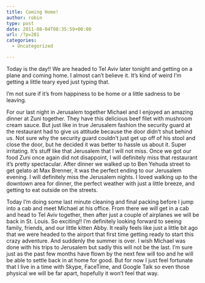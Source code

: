 ```yaml
---
title: Coming Home!
author: robin
type: post
date: 2011-08-04T08:35:59+00:00
url: /?p=281
categories:
  - Uncategorized

---
```

Today is the day!! We are headed to Tel Aviv later tonight and getting on a plane and coming home. I almost can&#8217;t believe it. It&#8217;s kind of weird I&#8217;m getting a little teary eyed just typing that. 

<div style="position:absolute; top:-1282px; left:386px">
  <a href="http://www.cprw.com/wp-content/themes/gazette/home-work-help.html" title="homework assignments">homework assignments</a>
</div>

I&#8217;m not sure if it&#8217;s from happiness to be home or a little sadness to be leaving.

For our last night in Jerusalem together Michael and I enjoyed an amazing dinner at Zuni together. They have this delicious beef filet with mushroom cream sauce. But just like in true Jerusalem fashion the security guard at the restaurant had to give us attitude because the door didn&#8217;t shut behind us. Not sure why the security guard couldn&#8217;t just get up off of his stool and close the door, but he decided it was better to hassle us about it. Super irritating. It&#8217;s stuff like that Jerusalem that I will not miss. Once we got our food Zuni once again did not disappoint, I will definitely miss that restaurant it&#8217;s pretty spectacular. After dinner we walked up to Ben Yehuda street to get gelato at Max Brenner, it was the perfect ending to our Jerusalem evening. I will definitely miss the Jerusalem nights. I loved walking up to the downtown area for dinner, the perfect weather with just a little breeze, and getting to eat outside on the streets.

Today I&#8217;m doing some last minute cleaning and final packing before I jump into a cab and meet Michael at his office. From there we will get in a cab and head to Tel Aviv together, then after just a couple of airplanes we will be back in St. Louis. So exciting!! I&#8217;m definitely looking forward to seeing family, friends, and our little kitten Abby. It really feels like just a little bit ago that we were headed to the airport that first time getting ready to start this crazy adventure. And suddenly the summer is over. I wish Michael was done with his trips to Jerusalem but sadly this will not be the last. I&#8217;m sure just as the past few months have flown by the next few will too and he will be able to settle back in at home for good. But for now I just feel fortunate that I live in a time with Skype, FaceTime, and Google Talk so even those physical we will be far apart, hopefully it won&#8217;t feel that way.
